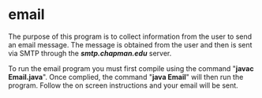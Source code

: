 # email

The purpose of this program is to collect information from the user to send an email message. The message is obtained from the user and then is sent via SMTP through the ***smtp.chapman.edu*** server.

To run the email program you must first compile using the command "**javac Email.java**". Once complied, the command "**java Email**" will then run the program. Follow the on screen instructions and your email will be sent. 
